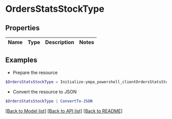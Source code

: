 # OrdersStatsStockType
## Properties

Name | Type | Description | Notes
------------ | ------------- | ------------- | -------------

## Examples

- Prepare the resource
```powershell
$OrdersStatsStockType = Initialize-ympa_powershell_clientOrdersStatsStockType 
```

- Convert the resource to JSON
```powershell
$OrdersStatsStockType | ConvertTo-JSON
```

[[Back to Model list]](../README.md#documentation-for-models) [[Back to API list]](../README.md#documentation-for-api-endpoints) [[Back to README]](../README.md)

